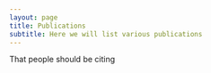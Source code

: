 ```yaml
---
layout: page
title: Publications
subtitle: Here we will list various publications
---
```


That people should be citing
